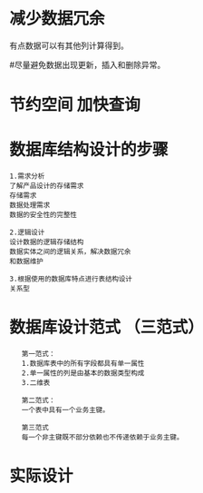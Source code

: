 # 减少数据冗余
有点数据可以有其他列计算得到。

#尽量避免数据出现更新，插入和删除异常。


# 节约空间 加快查询 

# 数据库结构设计的步骤
    1.需求分析
    了解产品设计的存储需求
    存储需求
    数据处理需求
    数据的安全性的完整性
    
    2.逻辑设计
    设计数据的逻辑存储结构
    数据实体之间的逻辑关系，解决数据冗余
    和数据维护
    
    3.根据使用的数据库特点进行表结构设计
    关系型
    
# 数据库设计范式 （三范式）
       第一范式：
       1.数据库表中的所有字段都具有单一属性
       2.单一属性的列是由基本的数据类型构成 
       3.二维表
      
       第二范式：
       一个表中具有一个业务主键。

       第三范式
       每一个非主键既不部分依赖也不传递依赖于业务主键。
        
# 实际设计
    
